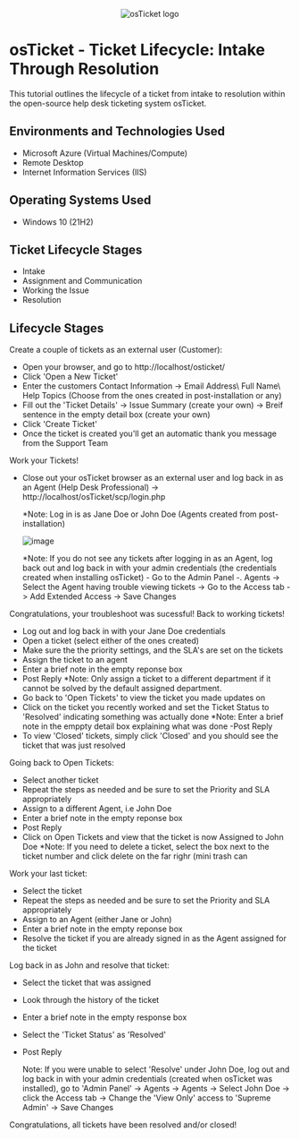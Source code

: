 <p align="center">
<img src="https://i.imgur.com/Clzj7Xs.png" alt="osTicket logo"/>
</p>

<h1>osTicket - Ticket Lifecycle: Intake Through Resolution</h1>
This tutorial outlines the lifecycle of a ticket from intake to resolution within the open-source help desk ticketing system osTicket.<br />



<h2>Environments and Technologies Used</h2>

- Microsoft Azure (Virtual Machines/Compute)
- Remote Desktop
- Internet Information Services (IIS)

<h2>Operating Systems Used </h2>

- Windows 10</b> (21H2)

<h2>Ticket Lifecycle Stages</h2>

- Intake
- Assignment and Communication
- Working the Issue
- Resolution

<h2>Lifecycle Stages</h2>

 Create a couple of tickets as an external user (Customer):

  - Open your browser, and go to http://localhost/osticket/
  -  Click 'Open a New Ticket'
  -  Enter the customers Contact Information -> Email Address\ Full Name\ Help Topics (Choose from the ones created in post-installation or any)
  -  Fill out the 'Ticket Details' -> Issue Summary (create your own) -> Breif sentence in the empty detail box (create your own)
  - Click 'Create Ticket' 
  - Once the ticket is created you'll get an automatic thank you message from the Support Team


Work your Tickets!

- Close out your osTicket browser as an external user and log back in as an Agent (Help Desk Professional) -> http://localhost/osTicket/scp/login.php
  
   *Note: Log in is as Jane Doe or John Doe (Agents created from post-installation)

  ![image](https://github.com/user-attachments/assets/dc767bfb-2774-4006-9b25-0d6af780e931)
  
   *Note: If you do not see any tickets after logging in as an Agent, log back out and log back in with your admin credentials (the credentials created when installing osTicket)
           - Go to the Admin Panel -. Agents -> Select the Agent having trouble viewing tickets -> Go to the Access tab -> Add Extended Access -> Save Changes


Congratulations, your troubleshoot was sucessful! Back to working tickets!

- Log out and log back in with your Jane Doe credentials
- Open a ticket (select either of the ones created)
- Make sure the the priority settings, and the SLA's are set on the tickets
- Assign the ticket to an agent
- Enter a brief note in the empty reponse box
- Post Reply 
    *Note: Only assign a ticket to a different department if it cannot be solved by the default assigned department.
- Go back to 'Open Tickets' to view the ticket you made updates on
- Click on the ticket you recently worked and set the Ticket Status to 'Resolved' indicating something was actually done
    *Note: Enter a brief note in the emppty detail box explaining what was done
     -Post Reply
- To view 'Closed' tickets, simply click 'Closed' and you should see the ticket that was just resolved


Going back to Open Tickets: 

 - Select another ticket
 - Repeat the steps as needed and be sure to set the Priority and SLA appropriately
 - Assign to a different Agent, i.e John Doe
 - Enter a brief note in the empty reponse box
 - Post Reply
 - Click on Open Tickets and view that the ticket is now Assigned to John Doe
     *Note: If you need to delete a ticket, select the box next to the ticket number and click delete on the far righr (mini trash can


 
Work your last ticket:

- Select the ticket
- Repeat the steps as needed and be sure to set the Priority and SLA appropriately
- Assign to an Agent (either Jane or John)
- Enter a brief note in the empty reponse box
- Resolve the ticket if you are already signed in as the Agent assigned for the ticket


Log back in as John and resolve that ticket:
 - Select the ticket that was assigned
 - Look through the history of the ticket
 - Enter a brief note in the empty response box
 - Select the 'Ticket Status' as 'Resolved'
 - Post Reply

   Note: If you were unable to select 'Resolve' under John Doe, log out and log back in with your admin credentials (created when osTicket was installed), go to 'Admin Panel' -> Agents -> Agents -> Select John Doe -> click the Access tab -> Change the 'View Only' access to 'Supreme Admin' -> Save Changes


Congratulations, all tickets have been resolved and/or closed!


